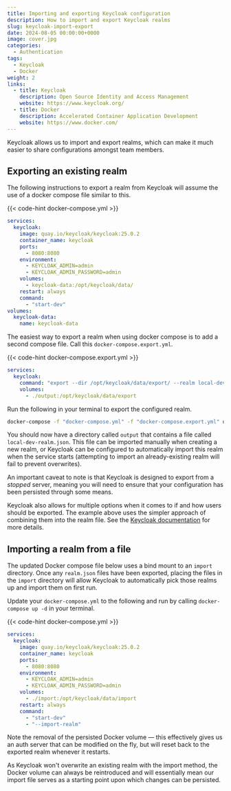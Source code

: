 ```yaml
---
title: Importing and exporting Keycloak configuration
description: How to import and export Keycloak realms
slug: keycloak-import-export
date: 2024-08-05 00:00:00+0000
image: cover.jpg
categories:
  - Authentication
tags:
  - Keycloak
  - Docker
weight: 2
links:
  - title: Keycloak
    description: Open Source Identity and Access Management
    website: https://www.keycloak.org/
  - title: Docker
    description: Accelerated Container Application Development
    website: https://www.docker.com/
---
```


Keycloak allows us to import and export realms, which can make it much easier to share configurations amongst team members.

## Exporting an existing realm

The following instructions to export a realm from Keycloak will assume the use of a docker compose file similar to this.

{{< code-hint docker-compose.yml >}}

```yaml
services:
  keycloak:
    image: quay.io/keycloak/keycloak:25.0.2
    container_name: keycloak
    ports:
      - 8080:8080
    environment:
      - KEYCLOAK_ADMIN=admin
      - KEYCLOAK_ADMIN_PASSWORD=admin
    volumes:
      - keycloak-data:/opt/keycloak/data/
    restart: always
    command:
      - "start-dev"
volumes:
  keycloak-data:
    name: keycloak-data
```

The easiest way to export a realm when using docker compose is to add a second compose file. Call this `docker-compose.export.yml`.

{{< code-hint docker-compose.export.yml >}}

```yaml
services:
  keycloak:
    command: "export --dir /opt/keycloak/data/export/ --realm local-dev --users realm_file"
    volumes:
      - ./output:/opt/keycloak/data/export
```

Run the following in your terminal to export the configured realm.

```sh {linenos=false}
docker-compose -f "docker-compose.yml" -f "docker-compose.export.yml" up --exit-code-from keycloak
```

You should now have a directory called `output` that contains a file called `local-dev-realm.json`. This file can be imported manually when creating a new realm, or Keycloak can be configured to automatically import this realm when the service starts (attempting to import an already-existing realm will fail to prevent overwrites).

An important caveat to note is that Keycloak is designed to export from a _stopped_ server, meaning you will need to ensure that your configuration has been persisted through some means.

Keycloak also allows for multiple options when it comes to if and how users should be exported. The example above uses the simpler approach of combining them into the realm file. See the [Keycloak documentation](https://www.keycloak.org/server/importExport) for more details.

## Importing a realm from a file

The updated Docker compose file below uses a bind mount to an `import` directory. Once any `realm.json` files have been exported, placing the files in the `import` directory will allow Keycloak to automatically pick those realms up and import them on first run.

Update your `docker-compose.yml` to the following and run by calling `docker-compose up -d` in your terminal.

{{< code-hint docker-compose.yml >}}

```yaml
services:
  keycloak:
    image: quay.io/keycloak/keycloak:25.0.2
    container_name: keycloak
    ports:
      - 8080:8080
    environment:
      - KEYCLOAK_ADMIN=admin
      - KEYCLOAK_ADMIN_PASSWORD=admin
    volumes:
      - ./import:/opt/keycloak/data/import
    restart: always
    command:
      - "start-dev"
      - "--import-realm"
```

Note the removal of the persisted Docker volume &mdash; this effectively gives us an auth server that can be modified on the fly, but will reset back to the exported realm whenever it restarts.

As Keycloak won't overwrite an existing realm with the import method, the Docker volume can always be reintroduced and will essentially mean our import file serves as a starting point upon which changes can be persisted.
